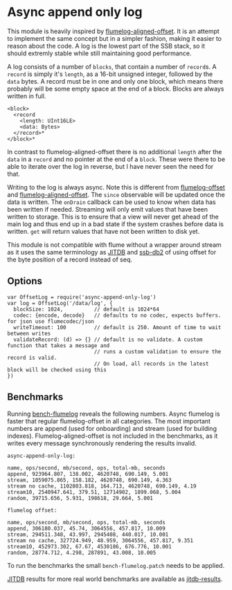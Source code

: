<!--
SPDX-FileCopyrightText: 2021 Anders Rune Jensen

SPDX-License-Identifier: CC0-1.0
-->

# Async append only log

This module is heavily inspired by [flumelog-aligned-offset]. It is an
attempt to implement the same concept but in a simpler fashion, making
it easier to reason about the code. A log is the lowest part of the
SSB stack, so it should extremly stable while still maintaining good
performance.

A log consists of a number of `blocks`, that contain a number of
`record`s. A `record` is simply it's `length`, as a 16-bit unsigned
integer, followed by the `data` bytes. A record must be in one and
only one block, which means there probably will be some empty space at
the end of a block.  Blocks are always written in full.

```
<block>
  <record
    <length: UInt16LE>
    <data: Bytes>
  </record>*
</block>*
```

In contrast to flumelog-aligned-offset there is no additional `length`
after the `data` in a `record` and no pointer at the end of a
`block`. These were there to be able to iterate over the log in
reverse, but I have never seen the need for that.

Writing to the log is always async. Note this is different from
[flumelog-offset] and [flumelog-aligned-offset]. The `since`
observable will be updated once the data is written. The `onDrain`
callback can be used to know when data has been written if
needed. Streaming will only emit values that have been written to
storage. This is to ensure that a view will never get ahead of the
main log and thus end up in a bad state if the system crashes before
data is written. `get` will return values that have not been written
to disk yet.

This module is not compatible with flume without a wrapper around
stream as it uses the same terminology as [JITDB] and [ssb-db2] of
using offset for the byte position of a record instead of seq.

## Options

```
var OffsetLog = require('async-append-only-log')
var log = OffsetLog('/data/log', {
  blockSize: 1024,          // default is 1024*64
  codec: {encode, decode}   // defaults to no codec, expects buffers. for json use flumecodec/json
  writeTimeout: 100         // default is 250. Amount of time to wait between writes
  validateRecord: (d) => {} // default is no validate. A custom function that takes a message and
                            // runs a custom validation to ensure the record is valid.
                            // On load, all records in the latest block will be checked using this
})
```

## Benchmarks

Running [bench-flumelog] reveals the following numbers. Async flumelog
is faster that regular flumelog-offset in all categories. The most
important numbers are append (used for onboarding) and stream (used
for building indexes). Flumelog-aligned-offset is not included in the
benchmarks, as it writes every message synchronously rendering the
results invalid.

```
async-append-only-log:

name, ops/second, mb/second, ops, total-mb, seconds
append, 923964.807, 138.002, 4620748, 690.149, 5.001
stream, 1059075.865, 158.182, 4620748, 690.149, 4.363
stream no cache, 1102803.818, 164.713, 4620748, 690.149, 4.19
stream10, 2540947.641, 379.51, 12714902, 1899.068, 5.004
random, 39715.656, 5.931, 198618, 29.664, 5.001

flumelog offset:

name, ops/second, mb/second, ops, total-mb, seconds
append, 306180.037, 45.74, 3064556, 457.817, 10.009
stream, 294511.348, 43.997, 2945408, 440.017, 10.001
stream no cache, 327724.949, 48.959, 3064556, 457.817, 9.351
stream10, 452973.302, 67.67, 4530186, 676.776, 10.001
random, 28774.712, 4.298, 287891, 43.008, 10.005
```

To run the benchmarks the small `bench-flumelog.patch` needs to be
applied.

[JITDB] results for more real world benchmarks are available as [jitdb-results].

[flumelog-aligned-offset]: https://github.com/flumedb/flumelog-aligned-offset/
[flumelog-offset]: https://github.com/flumedb/flumelog-offset/
[bench-flumelog]: https://github.com/flumedb/bench-flumelog
[JITDB]: https://github.com/ssb-ngi-pointer/jitdb/
[jitdb-results]: https://github.com/arj03/jitdb/blob/master/bench.txt
[ssb-db2]: https://github.com/ssb-ngi-pointer/ssb-db2/
